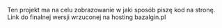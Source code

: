 Ten projekt ma na celu zobrazowanie w jaki sposób piszę kod na stronę. Link do finalnej wersji wrzuconej na hosting bazalgin.pl

